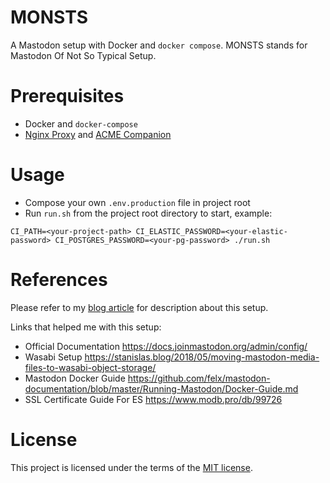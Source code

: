 # MONSTS

A Mastodon setup with Docker and `docker compose`. MONSTS stands for Mastodon Of Not So Typical Setup.

# Prerequisites

- Docker and `docker-compose`
- [Nginx Proxy](https://github.com/nginx-proxy/nginx-proxy) and [ACME Companion](https://github.com/nginx-proxy/acme-companion)

# Usage

- Compose your own `.env.production` file in project root
- Run `run.sh` from the project root directory to start, example:

```shell
CI_PATH=<your-project-path> CI_ELASTIC_PASSWORD=<your-elastic-password> CI_POSTGRES_PASSWORD=<your-pg-password> ./run.sh
```

# References

Please refer to my [blog article](https://mogita.com/a-personal-mastodon-instance-setup) for description about this setup.

Links that helped me with this setup:

- Official Documentation https://docs.joinmastodon.org/admin/config/
- Wasabi Setup https://stanislas.blog/2018/05/moving-mastodon-media-files-to-wasabi-object-storage/
- Mastodon Docker Guide https://github.com/felx/mastodon-documentation/blob/master/Running-Mastodon/Docker-Guide.md
- SSL Certificate Guide For ES https://www.modb.pro/db/99726

# License

This project is licensed under the terms of the [MIT license](LICENSE).
